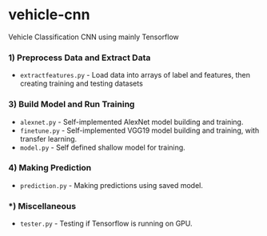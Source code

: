 # vehicle-cnn
Vehicle Classification CNN using mainly Tensorflow

### 1) Preprocess Data and Extract Data
* `extractfeatures.py` - Load data into arrays of label and features, then creating training and testing datasets

### 3) Build Model and Run Training
* `alexnet.py` - Self-implemented AlexNet model building and training.
* `finetune.py` - Self-implemented VGG19 model building and training, with transfer learning.
* `model.py` - Self defined shallow model for training.

### 4) Making Prediction
* `prediction.py` - Making predictions using saved model.

### \*) Miscellaneous
* `tester.py` - Testing if Tensorflow is running on GPU.
